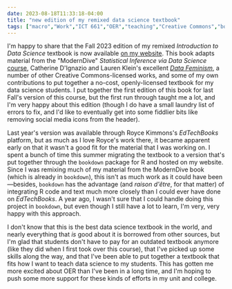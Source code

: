 ```yaml
---
date: 2023-08-18T11:33:18-04:00
title: "new edition of my remixed data science textbook"
tags: ["macro","Work","ICT 661","OER","teaching","Creative Commons","bookdown","R","open textbooks","alternative textbooks"]
---
```

I'm happy to share that the Fall 2023 edition of my remixed *Introduction to Data Science* textbook is now available [on my website](https://spencergreenhalgh.com/ict_lis_661_textbook_2023_fall/_book/). This book adapts material from the "ModernDive" *Statistical Inference via Data Science* [course](https://moderndive.com/), Catherine D'Ignazio and Lauren Klein's excellent *[Data Feminism](https://moderndive.com/)*, a number of other Creative Commons-licensed works, and some of my own contributions to put together a no-cost, openly-licensed textbook for my data science students. I put together the first edition of this book for last Fall's version of this course, but the first run through taught me a lot, and I'm very happy about this edition (though I do have a small laundry list of errors to fix, and I'd like to eventually get into some fiddlier bits like removing social media icons from the header). 

Last year's version was available through Royce Kimmons's *EdTechBooks* platform, but as much as I love Royce's work there, it became apparent early on that it wasn't a good fit for the material that I was working on. I spent a bunch of time this summer migrating the textbook to a version that's put together through the `bookdown` package for R and hosted on my website. Since I was remixing much of my material from the ModernDive book (which is already in `bookdown`), this isn't as much work as it could have been—besides, `bookdown` has the advantage (and *raison d'être*, for that matter) of integrating R code and text much more closely than I could ever have done on *EdTechBooks*. A year ago, I wasn't sure that I could handle doing this project in `bookdown`, but even though I still have a lot to learn, I'm very, very happy with this approach.

I don't know that this is the best data science textbook in the world, and nearly everything that *is* good about it is borrowed from other sources, but I'm glad that students don't have to pay for an outdated textbook anymore (like they did when I first took over this course), that I've picked up some skills along the way, and that I've been able to put together a textbook that fits how I want to teach data science to my students. This has gotten me more excited about OER than I've been in a long time, and I'm hoping to push some more support for these kinds of efforts in my unit and college.